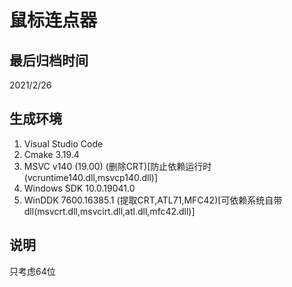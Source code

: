 # 鼠标连点器
## 最后归档时间
2021/2/26
## 生成环境
1. Visual Studio Code
2. Cmake 3.19.4
3. MSVC v140 (19.00) (删除CRT)[防止依赖运行时(vcruntime140.dll,msvcp140.dll)]
4. Windows SDK 10.0.19041.0
5. WinDDK 7600.16385.1 (提取CRT,ATL71,MFC42)[可依赖系统自带dll(msvcrt.dll,msvcirt.dll,atl.dll,mfc42.dll)]
## 说明
只考虑64位

